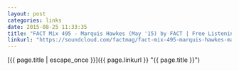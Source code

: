```yaml
---
layout: post
categories: links
date: 2015-08-25 11:33:35
title: "FACT Mix 495 - Marquis Hawkes (May '15) by FACT | Free Listening on SoundCloud"
linkurl: "https://soundcloud.com/factmag/fact-mix-495-marquis-hawkes-may-15/s-zNFvG"
---
```

[{{ page.title | escape_once }}]({{ page.linkurl }} "{{ page.title }}")
